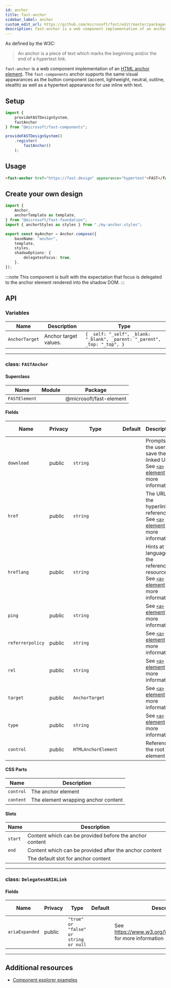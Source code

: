 ```yaml
---
id: anchor
title: fast-anchor
sidebar_label: anchor
custom_edit_url: https://github.com/microsoft/fast/edit/master/packages/web-components/fast-foundation/src/anchor/README.md
description: fast-anchor is a web component implementation of an anchor element.
---
```


As defined by the W3C:

> An anchor is a piece of text which marks the beginning and/or the end of a hypertext link.

`fast-anchor` is a web component implementation of an [HTML anchor element](https://developer.mozilla.org/en-US/docs/Web/HTML/Element/a). The `fast-components` anchor supports the same visual appearances as the button component (accent, lightweight, neutral, outline, stealth) as well as a hypertext appearance for use inline with text.

## Setup

```ts
import {
    provideFASTDesignSystem,
    fastAnchor
} from "@microsoft/fast-components";

provideFASTDesignSystem()
    .register(
        fastAnchor()
    );
```

## Usage

```html live
<fast-anchor href="https://fast.design" appearance="hypertext">FAST</fast-anchor>
```

## Create your own design

```ts
import {
    Anchor,
    anchorTemplate as template,
} from "@microsoft/fast-foundation";
import { anchorStyles as styles } from "./my-anchor.styles";

export const myAnchor = Anchor.compose({
    baseName: "anchor",
    template,
    styles,
    shadowOptions: {
        delegatesFocus: true,
    },
});
```

:::note
This component is built with the expectation that focus is delegated to the anchor element rendered into the shadow DOM.
:::

## API



### Variables

| Name           | Description           | Type                                                                      |
| -------------- | --------------------- | ------------------------------------------------------------------------- |
| `AnchorTarget` | Anchor target values. | `{ _self: "_self", _blank: "_blank", _parent: "_parent", _top: "_top", }` |

<hr/>



### class: `FASTAnchor`

#### Superclass

| Name          | Module | Package                 |
| ------------- | ------ | ----------------------- |
| `FASTElement` |        | @microsoft/fast-element |

#### Fields

| Name             | Privacy | Type                | Default | Description                                                                                                                                                               | Inherited From |
| ---------------- | ------- | ------------------- | ------- | ------------------------------------------------------------------------------------------------------------------------------------------------------------------------- | -------------- |
| `download`       | public  | `string`            |         | Prompts the user to save the linked URL. See [`<a>` element](https://developer.mozilla.org/en-US/docs/Web/HTML/Element/a) for more information.          |                |
| `href`           | public  | `string`            |         | The URL the hyperlink references. See [`<a>` element](https://developer.mozilla.org/en-US/docs/Web/HTML/Element/a) for more information.                 |                |
| `hreflang`       | public  | `string`            |         | Hints at the language of the referenced resource. See [`<a>` element](https://developer.mozilla.org/en-US/docs/Web/HTML/Element/a) for more information. |                |
| `ping`           | public  | `string`            |         | See [`<a>` element](https://developer.mozilla.org/en-US/docs/Web/HTML/Element/a) for more information.                                                   |                |
| `referrerpolicy` | public  | `string`            |         | See [`<a>` element](https://developer.mozilla.org/en-US/docs/Web/HTML/Element/a) for more information.                                                   |                |
| `rel`            | public  | `string`            |         | See [`<a>` element](https://developer.mozilla.org/en-US/docs/Web/HTML/Element/a) for more information.                                                   |                |
| `target`         | public  | `AnchorTarget`      |         | See [`<a>` element](https://developer.mozilla.org/en-US/docs/Web/HTML/Element/a) for more information.                                                   |                |
| `type`           | public  | `string`            |         | See [`<a>` element](https://developer.mozilla.org/en-US/docs/Web/HTML/Element/a) for more information.                                                   |                |
| `control`        | public  | `HTMLAnchorElement` |         | References the root element                                                                                                                                               |                |

#### CSS Parts

| Name      | Description                         |
| --------- | ----------------------------------- |
| `control` | The anchor element                  |
| `content` | The element wrapping anchor content |

#### Slots

| Name    | Description                                             |
| ------- | ------------------------------------------------------- |
| `start` | Content which can be provided before the anchor content |
| `end`   | Content which can be provided after the anchor content  |
|         | The default slot for anchor content                     |

<hr/>

### class: `DelegatesARIALink`

#### Fields

| Name           | Privacy | Type                                  | Default | Description                                                          | Inherited From |
| -------------- | ------- | ------------------------------------- | ------- | -------------------------------------------------------------------- | -------------- |
| `ariaExpanded` | public  | `"true" or "false" or string or null` |         | See https://www.w3.org/WAI/PF/aria/roles#link for more information |                |

<hr/>


## Additional resources

* [Component explorer examples](https://explore.fast.design/components/fast-anchor)